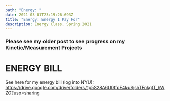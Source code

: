 ```yaml
---
path: "Energy: "
date: 2021-03-01T23:19:26.693Z
title: "Energy: Energy I Pay For"
description: Energy Class, Spring 2021
---
```

### Please see my older post to see progress on my Kinetic/Measurement Projects

# ENERGY BILL

See here for my energy bill (log into NYU): https://drive.google.com/drive/folders/1p5S28A6U0tfpE4kuSjshTFnkgtT_hWZO?usp=sharing 